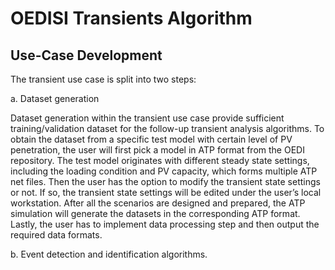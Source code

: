 # OEDISI Transients Algorithm

## Use-Case Development

The transient use case is split into two steps: 

a. Dataset generation 

Dataset generation within the transient use case provide sufficient training/validation dataset for the follow-up transient analysis algorithms. To obtain the dataset from a specific test model with certain level of PV penetration, the user will first pick a model in ATP format from the OEDI repository. The test model originates with different steady state settings, including the loading condition and PV capacity, which forms multiple ATP net files. Then the user has the option to modify the transient state settings or not. If so, the transient state settings will be edited under the user’s local workstation. After all the scenarios are designed and prepared, the ATP simulation will generate the datasets in the corresponding ATP format. Lastly, the user has to implement data processing step and then output the required data formats.

b. Event detection and identification algorithms.
